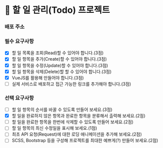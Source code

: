 # 📌 할 일 관리(Todo) 프로젝트

### 배포 주소

### 필수 요구사항

- [x] 할 일 목록을 조회(Read)할 수 있어야 합니다.(3점)
- [x] 할 일 항목을 추가(Create)할 수 있어야 합니다.(3점)
- [x] 할 일 항목을 수정(Update)할 수 있어야 합니다.(3점)
- [x] 할 일 항목을 삭제(Delete)할 할 수 있어야 합니다.(3점)
- [x] VueJS를 활용해 만들어야 합니다.(3점)
- [ ] 실제 서비스로 배포하고 접근 가능한 링크를 추가해야 합니다.(3점)

### 선택 요구사항

- [ ] 할 일 항목의 순서를 바꿀 수 있도록 만들어 보세요.(3점)
- [x] 할 일을 완료하지 않은 항목과 완료한 항목을 분류해서 출력해 보세요.(2점)
- [ ] 할 일을 완료한 항목을 한번에 삭제할 수 있도록 만들어 보세요.(2점)
- [ ] 할 일 항목의 최신 수정일을 표시해 보세요.(1점)
- [ ] 최초 API 요청(Request)에 대한 로딩 애니메이션을 추가해 보세요.(2점)
- [ ] SCSS, Bootstrap 등을 구성해 프로젝트를 최대한 예쁘게(?) 만들어 보세요.(2점)
